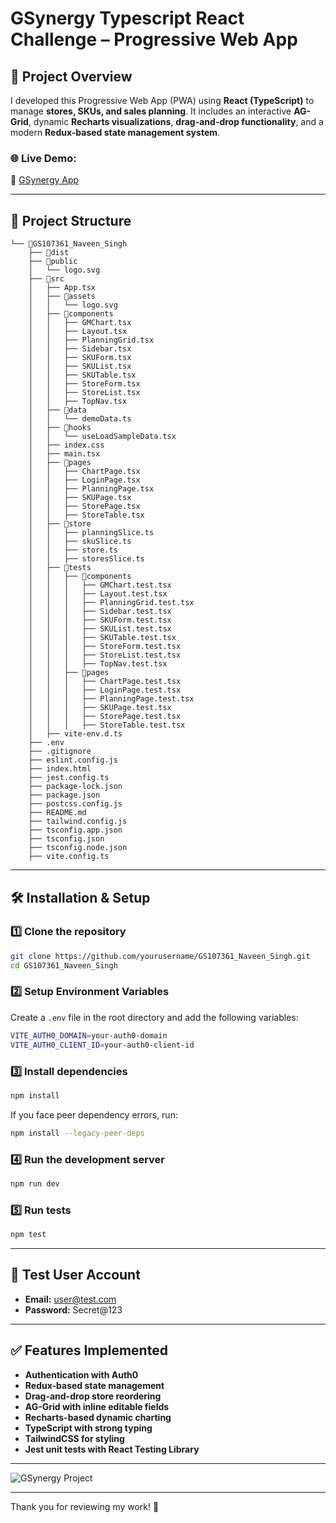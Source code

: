 # GSynergy Typescript React Challenge – Progressive Web App

## 🚀 Project Overview

I developed this Progressive Web App (PWA) using **React (TypeScript)** to manage **stores, SKUs, and sales planning**. It includes an interactive **AG-Grid**, dynamic **Recharts visualizations**, **drag-and-drop functionality**, and a modern **Redux-based state management system**.

### 🌐 Live Demo:

🔗 [GSynergy App](https://gsynergy-navi.netlify.app)

---

## 📁 Project Structure

```
└── 📁GS107361_Naveen_Singh
    ├── 📁dist
    ├── 📁public
    │   └── logo.svg
    ├── 📁src
    │   ├── App.tsx
    │   ├── 📁assets
    │   │   └── logo.svg
    │   ├── 📁components
    │   │   ├── GMChart.tsx
    │   │   ├── Layout.tsx
    │   │   ├── PlanningGrid.tsx
    │   │   ├── Sidebar.tsx
    │   │   ├── SKUForm.tsx
    │   │   ├── SKUList.tsx
    │   │   ├── SKUTable.tsx
    │   │   ├── StoreForm.tsx
    │   │   ├── StoreList.tsx
    │   │   ├── TopNav.tsx
    │   ├── 📁data
    │   │   └── demoData.ts
    │   ├── 📁hooks
    │   │   └── useLoadSampleData.tsx
    │   ├── index.css
    │   ├── main.tsx
    │   ├── 📁pages
    │   │   ├── ChartPage.tsx
    │   │   ├── LoginPage.tsx
    │   │   ├── PlanningPage.tsx
    │   │   ├── SKUPage.tsx
    │   │   ├── StorePage.tsx
    │   │   ├── StoreTable.tsx
    │   ├── 📁store
    │   │   ├── planningSlice.ts
    │   │   ├── skuSlice.ts
    │   │   ├── store.ts
    │   │   ├── storesSlice.ts
    │   ├── 📁tests
    │   │   ├── 📁components
    │   │   │   ├── GMChart.test.tsx
    │   │   │   ├── Layout.test.tsx
    │   │   │   ├── PlanningGrid.test.tsx
    │   │   │   ├── Sidebar.test.tsx
    │   │   │   ├── SKUForm.test.tsx
    │   │   │   ├── SKUList.test.tsx
    │   │   │   ├── SKUTable.test.tsx
    │   │   │   ├── StoreForm.test.tsx
    │   │   │   ├── StoreList.test.tsx
    │   │   │   ├── TopNav.test.tsx
    │   │   ├── 📁pages
    │   │   │   ├── ChartPage.test.tsx
    │   │   │   ├── LoginPage.test.tsx
    │   │   │   ├── PlanningPage.test.tsx
    │   │   │   ├── SKUPage.test.tsx
    │   │   │   ├── StorePage.test.tsx
    │   │   │   ├── StoreTable.test.tsx
    │   ├── vite-env.d.ts
    ├── .env
    ├── .gitignore
    ├── eslint.config.js
    ├── index.html
    ├── jest.config.ts
    ├── package-lock.json
    ├── package.json
    ├── postcss.config.js
    ├── README.md
    ├── tailwind.config.js
    ├── tsconfig.app.json
    ├── tsconfig.json
    ├── tsconfig.node.json
    ├── vite.config.ts
```

---

## 🛠️ Installation & Setup

### **1️⃣ Clone the repository**

```sh
git clone https://github.com/yourusername/GS107361_Naveen_Singh.git
cd GS107361_Naveen_Singh
```

### **2️⃣ Setup Environment Variables**

Create a `.env` file in the root directory and add the following variables:

```sh
VITE_AUTH0_DOMAIN=your-auth0-domain
VITE_AUTH0_CLIENT_ID=your-auth0-client-id
```

### **3️⃣ Install dependencies**

```sh
npm install
```

If you face peer dependency errors, run:

```sh
npm install --legacy-peer-deps
```

### **4️⃣ Run the development server**

```sh
npm run dev
```

### **5️⃣ Run tests**

```sh
npm test
```

---

## 🔑 Test User Account

- **Email:** user@test.com
- **Password:** Secret@123

---

## ✅ Features Implemented

- **Authentication with Auth0**
- **Redux-based state management**
- **Drag-and-drop store reordering**
- **AG-Grid with inline editable fields**
- **Recharts-based dynamic charting**
- **TypeScript with strong typing**
- **TailwindCSS for styling**
- **Jest unit tests with React Testing Library**

---

![GSynergy Project](https://gsynergy-navi.netlify.app/assets/logo.svg)

---

Thank you for reviewing my work! 🚀

